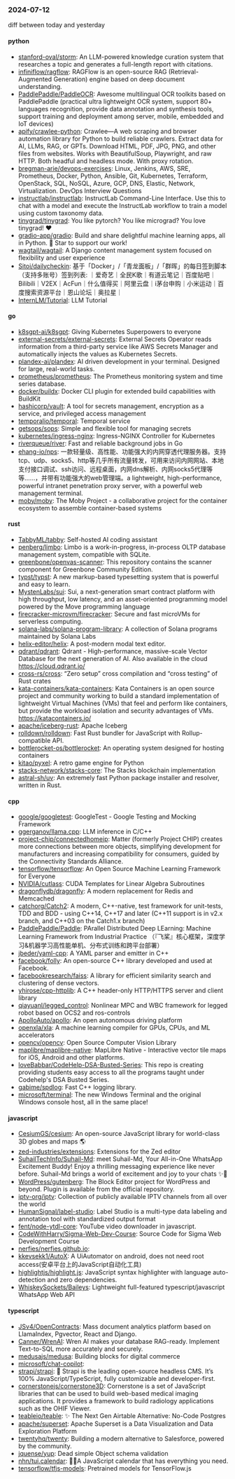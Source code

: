 ### 2024-07-12
diff between today and yesterday

#### python
* [stanford-oval/storm](https://github.com/stanford-oval/storm): An LLM-powered knowledge curation system that researches a topic and generates a full-length report with citations.
* [infiniflow/ragflow](https://github.com/infiniflow/ragflow): RAGFlow is an open-source RAG (Retrieval-Augmented Generation) engine based on deep document understanding.
* [PaddlePaddle/PaddleOCR](https://github.com/PaddlePaddle/PaddleOCR): Awesome multilingual OCR toolkits based on PaddlePaddle (practical ultra lightweight OCR system, support 80+ languages recognition, provide data annotation and synthesis tools, support training and deployment among server, mobile, embedded and IoT devices)
* [apify/crawlee-python](https://github.com/apify/crawlee-python): Crawlee—A web scraping and browser automation library for Python to build reliable crawlers. Extract data for AI, LLMs, RAG, or GPTs. Download HTML, PDF, JPG, PNG, and other files from websites. Works with BeautifulSoup, Playwright, and raw HTTP. Both headful and headless mode. With proxy rotation.
* [bregman-arie/devops-exercises](https://github.com/bregman-arie/devops-exercises): Linux, Jenkins, AWS, SRE, Prometheus, Docker, Python, Ansible, Git, Kubernetes, Terraform, OpenStack, SQL, NoSQL, Azure, GCP, DNS, Elastic, Network, Virtualization. DevOps Interview Questions
* [instructlab/instructlab](https://github.com/instructlab/instructlab): InstructLab Command-Line Interface. Use this to chat with a model and execute the InstructLab workflow to train a model using custom taxonomy data.
* [tinygrad/tinygrad](https://github.com/tinygrad/tinygrad): You like pytorch? You like micrograd? You love tinygrad! ❤️
* [gradio-app/gradio](https://github.com/gradio-app/gradio): Build and share delightful machine learning apps, all in Python. 🌟 Star to support our work!
* [wagtail/wagtail](https://github.com/wagtail/wagtail): A Django content management system focused on flexibility and user experience
* [Sitoi/dailycheckin](https://github.com/Sitoi/dailycheckin): 基于「Docker」/「青龙面板」/「群晖」的每日签到脚本（支持多账号）签到列表: ｜爱奇艺｜全民K歌｜有道云笔记｜百度贴吧｜Bilibili｜V2EX｜AcFun｜什么值得买｜阿里云盘｜i茅台申购｜小米运动｜百度搜索资源平台｜恩山论坛｜奥拉星｜
* [InternLM/Tutorial](https://github.com/InternLM/Tutorial): LLM Tutorial

#### go
* [k8sgpt-ai/k8sgpt](https://github.com/k8sgpt-ai/k8sgpt): Giving Kubernetes Superpowers to everyone
* [external-secrets/external-secrets](https://github.com/external-secrets/external-secrets): External Secrets Operator reads information from a third-party service like AWS Secrets Manager and automatically injects the values as Kubernetes Secrets.
* [plandex-ai/plandex](https://github.com/plandex-ai/plandex): AI driven development in your terminal. Designed for large, real-world tasks.
* [prometheus/prometheus](https://github.com/prometheus/prometheus): The Prometheus monitoring system and time series database.
* [docker/buildx](https://github.com/docker/buildx): Docker CLI plugin for extended build capabilities with BuildKit
* [hashicorp/vault](https://github.com/hashicorp/vault): A tool for secrets management, encryption as a service, and privileged access management
* [temporalio/temporal](https://github.com/temporalio/temporal): Temporal service
* [getsops/sops](https://github.com/getsops/sops): Simple and flexible tool for managing secrets
* [kubernetes/ingress-nginx](https://github.com/kubernetes/ingress-nginx): Ingress-NGINX Controller for Kubernetes
* [riverqueue/river](https://github.com/riverqueue/river): Fast and reliable background jobs in Go
* [ehang-io/nps](https://github.com/ehang-io/nps): 一款轻量级、高性能、功能强大的内网穿透代理服务器。支持tcp、udp、socks5、http等几乎所有流量转发，可用来访问内网网站、本地支付接口调试、ssh访问、远程桌面，内网dns解析、内网socks5代理等等……，并带有功能强大的web管理端。a lightweight, high-performance, powerful intranet penetration proxy server, with a powerful web management terminal.
* [moby/moby](https://github.com/moby/moby): The Moby Project - a collaborative project for the container ecosystem to assemble container-based systems

#### rust
* [TabbyML/tabby](https://github.com/TabbyML/tabby): Self-hosted AI coding assistant
* [penberg/limbo](https://github.com/penberg/limbo): Limbo is a work-in-progress, in-process OLTP database management system, compatible with SQLite.
* [greenbone/openvas-scanner](https://github.com/greenbone/openvas-scanner): This repository contains the scanner component for Greenbone Community Edition.
* [typst/typst](https://github.com/typst/typst): A new markup-based typesetting system that is powerful and easy to learn.
* [MystenLabs/sui](https://github.com/MystenLabs/sui): Sui, a next-generation smart contract platform with high throughput, low latency, and an asset-oriented programming model powered by the Move programming language
* [firecracker-microvm/firecracker](https://github.com/firecracker-microvm/firecracker): Secure and fast microVMs for serverless computing.
* [solana-labs/solana-program-library](https://github.com/solana-labs/solana-program-library): A collection of Solana programs maintained by Solana Labs
* [helix-editor/helix](https://github.com/helix-editor/helix): A post-modern modal text editor.
* [qdrant/qdrant](https://github.com/qdrant/qdrant): Qdrant - High-performance, massive-scale Vector Database for the next generation of AI. Also available in the cloud https://cloud.qdrant.io/
* [cross-rs/cross](https://github.com/cross-rs/cross): “Zero setup” cross compilation and “cross testing” of Rust crates
* [kata-containers/kata-containers](https://github.com/kata-containers/kata-containers): Kata Containers is an open source project and community working to build a standard implementation of lightweight Virtual Machines (VMs) that feel and perform like containers, but provide the workload isolation and security advantages of VMs. https://katacontainers.io/
* [apache/iceberg-rust](https://github.com/apache/iceberg-rust): Apache Iceberg
* [rolldown/rolldown](https://github.com/rolldown/rolldown): Fast Rust bundler for JavaScript with Rollup-compatible API.
* [bottlerocket-os/bottlerocket](https://github.com/bottlerocket-os/bottlerocket): An operating system designed for hosting containers
* [kitao/pyxel](https://github.com/kitao/pyxel): A retro game engine for Python
* [stacks-network/stacks-core](https://github.com/stacks-network/stacks-core): The Stacks blockchain implementation
* [astral-sh/uv](https://github.com/astral-sh/uv): An extremely fast Python package installer and resolver, written in Rust.

#### cpp
* [google/googletest](https://github.com/google/googletest): GoogleTest - Google Testing and Mocking Framework
* [ggerganov/llama.cpp](https://github.com/ggerganov/llama.cpp): LLM inference in C/C++
* [project-chip/connectedhomeip](https://github.com/project-chip/connectedhomeip): Matter (formerly Project CHIP) creates more connections between more objects, simplifying development for manufacturers and increasing compatibility for consumers, guided by the Connectivity Standards Alliance.
* [tensorflow/tensorflow](https://github.com/tensorflow/tensorflow): An Open Source Machine Learning Framework for Everyone
* [NVIDIA/cutlass](https://github.com/NVIDIA/cutlass): CUDA Templates for Linear Algebra Subroutines
* [dragonflydb/dragonfly](https://github.com/dragonflydb/dragonfly): A modern replacement for Redis and Memcached
* [catchorg/Catch2](https://github.com/catchorg/Catch2): A modern, C++-native, test framework for unit-tests, TDD and BDD - using C++14, C++17 and later (C++11 support is in v2.x branch, and C++03 on the Catch1.x branch)
* [PaddlePaddle/Paddle](https://github.com/PaddlePaddle/Paddle): PArallel Distributed Deep LEarning: Machine Learning Framework from Industrial Practice （『飞桨』核心框架，深度学习&机器学习高性能单机、分布式训练和跨平台部署）
* [jbeder/yaml-cpp](https://github.com/jbeder/yaml-cpp): A YAML parser and emitter in C++
* [facebook/folly](https://github.com/facebook/folly): An open-source C++ library developed and used at Facebook.
* [facebookresearch/faiss](https://github.com/facebookresearch/faiss): A library for efficient similarity search and clustering of dense vectors.
* [yhirose/cpp-httplib](https://github.com/yhirose/cpp-httplib): A C++ header-only HTTP/HTTPS server and client library
* [qiayuanl/legged_control](https://github.com/qiayuanl/legged_control): Nonlinear MPC and WBC framework for legged robot based on OCS2 and ros-controls
* [ApolloAuto/apollo](https://github.com/ApolloAuto/apollo): An open autonomous driving platform
* [openxla/xla](https://github.com/openxla/xla): A machine learning compiler for GPUs, CPUs, and ML accelerators
* [opencv/opencv](https://github.com/opencv/opencv): Open Source Computer Vision Library
* [maplibre/maplibre-native](https://github.com/maplibre/maplibre-native): MapLibre Native - Interactive vector tile maps for iOS, Android and other platforms.
* [loveBabbar/CodeHelp-DSA-Busted-Series](https://github.com/loveBabbar/CodeHelp-DSA-Busted-Series): This repo is creating providing students easy access to all the programs taught under Codehelp's DSA Busted Series.
* [gabime/spdlog](https://github.com/gabime/spdlog): Fast C++ logging library.
* [microsoft/terminal](https://github.com/microsoft/terminal): The new Windows Terminal and the original Windows console host, all in the same place!

#### javascript
* [CesiumGS/cesium](https://github.com/CesiumGS/cesium): An open-source JavaScript library for world-class 3D globes and maps 🌎
* [zed-industries/extensions](https://github.com/zed-industries/extensions): Extensions for the Zed editor
* [SuhailTechInfo/Suhail-Md](https://github.com/SuhailTechInfo/Suhail-Md): meet Suhail-Md, Your All-in-One WhatsApp Excitement Buddy! Enjoy a thrilling messaging experience like never before. Suhail-Md brings a world of excitement and joy to your chats ✨🤖
* [WordPress/gutenberg](https://github.com/WordPress/gutenberg): The Block Editor project for WordPress and beyond. Plugin is available from the official repository.
* [iptv-org/iptv](https://github.com/iptv-org/iptv): Collection of publicly available IPTV channels from all over the world
* [HumanSignal/label-studio](https://github.com/HumanSignal/label-studio): Label Studio is a multi-type data labeling and annotation tool with standardized output format
* [fent/node-ytdl-core](https://github.com/fent/node-ytdl-core): YouTube video downloader in javascript.
* [CodeWithHarry/Sigma-Web-Dev-Course](https://github.com/CodeWithHarry/Sigma-Web-Dev-Course): Source Code for Sigma Web Development Course
* [nerfies/nerfies.github.io](https://github.com/nerfies/nerfies.github.io): 
* [kkevsekk1/AutoX](https://github.com/kkevsekk1/AutoX): A UiAutomator on android, does not need root access(安卓平台上的JavaScript自动化工具)
* [highlightjs/highlight.js](https://github.com/highlightjs/highlight.js): JavaScript syntax highlighter with language auto-detection and zero dependencies.
* [WhiskeySockets/Baileys](https://github.com/WhiskeySockets/Baileys): Lightweight full-featured typescript/javascript WhatsApp Web API

#### typescript
* [JSv4/OpenContracts](https://github.com/JSv4/OpenContracts): Mass document analytics platform based on LlamaIndex, Pgvector, React and Django.
* [Canner/WrenAI](https://github.com/Canner/WrenAI): Wren AI makes your database RAG-ready. Implement Text-to-SQL more accurately and securely.
* [medusajs/medusa](https://github.com/medusajs/medusa): Building blocks for digital commerce
* [microsoft/chat-copilot](https://github.com/microsoft/chat-copilot): 
* [strapi/strapi](https://github.com/strapi/strapi): 🚀 Strapi is the leading open-source headless CMS. It’s 100% JavaScript/TypeScript, fully customizable and developer-first.
* [cornerstonejs/cornerstone3D](https://github.com/cornerstonejs/cornerstone3D): Cornerstone is a set of JavaScript libraries that can be used to build web-based medical imaging applications. It provides a framework to build radiology applications such as the OHIF Viewer.
* [teableio/teable](https://github.com/teableio/teable): ✨ The Next Gen Airtable Alternative: No-Code Postgres
* [apache/superset](https://github.com/apache/superset): Apache Superset is a Data Visualization and Data Exploration Platform
* [twentyhq/twenty](https://github.com/twentyhq/twenty): Building a modern alternative to Salesforce, powered by the community.
* [jquense/yup](https://github.com/jquense/yup): Dead simple Object schema validation
* [nhn/tui.calendar](https://github.com/nhn/tui.calendar): 🍞📅A JavaScript calendar that has everything you need.
* [tensorflow/tfjs-models](https://github.com/tensorflow/tfjs-models): Pretrained models for TensorFlow.js
